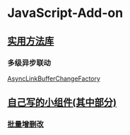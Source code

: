 # JavaScript-Add-on

## [实用方法库](https://github.com/SailHe/JavaScript-Add-on/blob/master/src/lib/js/utility.js)
### 多级异步联动
[AsyncLinkBufferChangeFactory](https://github.com/SailHe/JavaScript-Add-on/blob/caf38f0718a2dfd38fb93759ff2ee08e1c5f88f6/src/lib/js/utility.js#L846)

## [自己写的小组件(其中部分)](https://github.com/SailHe/JavaScript-Add-on/tree/master/src/playground)
### [批量增删改](https://github.com/SailHe/JavaScript-Add-on/blob/master/src/playground/table_related/batch_crud/BatchCRUDTable.html)
